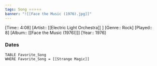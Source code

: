 ```yaml
---
tags: Song ⭐⭐⭐⭐⭐ 
banner: "![[Face the Music (1976).jpg]]"
---
```

[Time:: 4:08]
[Artist:: [[Electric Light Orchestra]] ]
[Genre:: Rock]
[Played:: 8]
[Album:: [[Face the Music (1976)]]]
[Year:: 1976]
### Dates
````dataview
TABLE Favorite_Song
WHERE Favorite_Song = [[Strange Magic]]
````